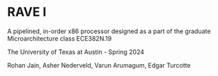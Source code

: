 # RAVE I
A pipelined, in-order x86 processor designed as a part of the graduate Microarchitecture class ECE382N.19

The University of Texas at Austin - Spring 2024

Rohan Jain, Asher Nederveld, Varun Arumagum, Edgar Turcotte
